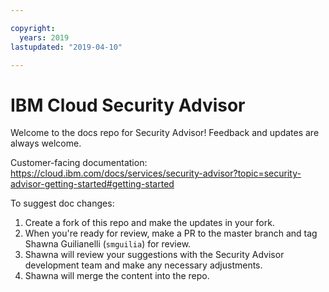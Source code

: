 ```yaml
---

copyright:
  years: 2019
lastupdated: "2019-04-10"

---
```


# IBM Cloud Security Advisor

Welcome to the docs repo for Security Advisor! Feedback and updates are always welcome.

Customer-facing documentation: https://cloud.ibm.com/docs/services/security-advisor?topic=security-advisor-getting-started#getting-started





To suggest doc changes:

1. Create a fork of this repo and make the updates in your fork.
2. When you're ready for review, make a PR to the master branch and tag Shawna Guilianelli (`smguilia`) for review.
3. Shawna will review your suggestions with the Security Advisor development team and make any necessary adjustments.
4. Shawna will merge the content into the repo.



